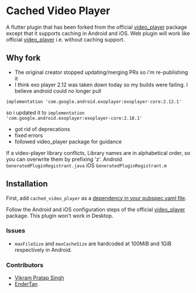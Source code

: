 # Cached Video Player

A flutter plugin that has been forked from the official [video_player](https://pub.dev/packages/video_player) package except that it supports caching in Android and iOS.
Web plugin will work like official [video_player](https://pub.dev/packages/video_player) i.e. without caching support.

## Why fork
- The original creator stopped updating/merging PRs so i'm re-publishing it
- I think exo player 2.12 was taken down today so my builds were failing. I believe android could no longer pull

`implementation 'com.google.android.exoplayer:exoplayer-core:2.12.1'`

so i updated it to
`implementation 'com.google.android.exoplayer:exoplayer-core:2.18.1'`
- got rid of deprecations
- fixed errors
- followed video_player package for guidance

If a video-player library conflicts,
Library names are in alphabetical order, so you can overwrite them by prefixing 'z'.
Android `GeneratedPluginRegistrant.java`
iOS `GeneratedPluginRegistrant.m`


## Installation

First, add `cached_video_player` as a [dependency in your pubspec.yaml file](https://flutter.io/platform-plugins/).

Follow the Android and iOS configuration steps of the official [video_player](https://pub.dev/packages/video_player#installation) package. This plugin won't work in Desktop.

### Issues
* `maxFileSize` and `maxCacheSize` are hardcoded at 100MiB and 1GiB respectively in Android.

### Contributors

* [Vikram Pratap Singh](https://github.com/vikram25897)
* [EnderTan](https://github.com/EnderTan)
